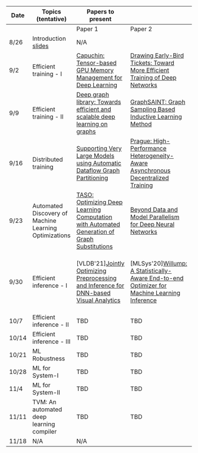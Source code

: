 | Date 	| Topics (tentative)  	| Papers to present  	|  	|  	| Review Forms 	|
|-	|-	|-	|-	|-	|-	|
|  	|  	| Paper 1 	| Paper 2 	| Paper 3 	|  	|
| 8/26 	| Introduction [slides](docs/intro.pdf) 	| N/A 	|  	|  	| N/A 	|
| 9/2 	| Efficient training - I 	| [Capuchin: Tensor-based GPU Memory Management for Deep Learning](https://dl.acm.org/doi/10.1145/3373376.3378505) 	| [Drawing Early-Bird Tickets: Toward More Efficient Training of Deep Networks](https://openreview.net/forum?id=BJxsrgStvr) 	| [DeltaGrad: Rapid retraining of machine learning models](https://icml.cc/virtual/2020/poster/5915)  	| [form](https://forms.gle/s2FtDmDoYmfHJmJq6) 	|
| 9/9 	| Efficient training - II 	| [Deep graph library: Towards efficient and scalable deep learning on graphs](https://arxiv.org/abs/1909.01315) 	| [GraphSAINT: Graph Sampling Based Inductive Learning Method](https://arxiv.org/pdf/1907.04931.pdf) 	| [VLDB'19][AliGraph: A Comprehensive Graph Neural Network Platform](http://www.vldb.org/pvldb/vol12/p2094-zhu.pdf) 	| [form](https://forms.gle/6MkNu6dL3GUFBjoU8) 	|
| 9/16 	| Distributed training  	| [Supporting Very Large Models using Automatic Dataflow Graph Partitioning](http://www.news.cs.nyu.edu/~jinyang/pub/tofu-eurosys19.pdf) 	| [Prague: High-Performance Heterogeneity-Aware Asynchronous Decentralized Training](https://dl.acm.org/doi/abs/10.1145/3373376.3378499) 	| [A generic communication scheduler for distributed DNN training acceleration](https://dl.acm.org/doi/10.1145/3341301.3359642) 	| [form](https://forms.gle/aS9CMhfUaHddXNpHA) 	|
| 9/23 	| Automated Discovery of Machine Learning Optimizations 	| [TASO: Optimizing Deep Learning Computation with Automated Generation of Graph Substitutions](https://cs.stanford.edu/~zhihao/papers/sosp19.pdf) 	| [Beyond Data and Model Parallelism for Deep Neural Networks](https://cs.stanford.edu/~zhihao/papers/sysml19a.pdf) 	| N/A 	| [form](https://forms.gle/7VtaaqE9tHEjdiLQA) 	|
| 9/30 	| Efficient inference - I 	| [VLDB'21][Jointly Optimizing Preprocessing and Inference for DNN-based Visual Analytics](https://arxiv.org/pdf/2007.13005.pdf) 	| [MLSys'20][Willump: A Statistically-Aware End-to-end Optimizer for Machine Learning Inference](https://arxiv.org/pdf/1906.01974.pdf) 	| [EuroSys'19][μLayer: Low Latency On-Device Inference Using Cooperative Single-Layer Acceleration and Processor-Friendly Quantization](https://dl.acm.org/doi/10.1145/3302424.3303950) 	| TBD 	|
| 10/7 	| Efficient inference - II 	| TBD 	| TBD 	| TBD 	| TBD 	|
| 10/14 	| Efficient inference - III  	| TBD 	| TBD 	| TBD 	| TBD 	|
| 10/21 	| ML Robustness 	| TBD 	| TBD 	| TBD 	| TBD 	|
| 10/28 	| ML for System-I 	| TBD 	| TBD 	| TBD 	| TBD 	|
| 11/4 	| ML for System-II 	| TBD 	| TBD 	| TBD 	| TBD 	|
| 11/11 	| TVM: An automated deep learning compiler 	| TBD 	| TBD 	| TBD 	| TBD 	|
| 11/18 	| N/A 	| N/A 	|  	|  	| N/A 	|
